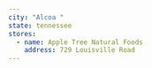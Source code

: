 ```yaml
---
city: "Alcoa "
state: tennessee
stores:
  - name: Apple Tree Natural Foods
    address: 729 Louisville Road
---
```


